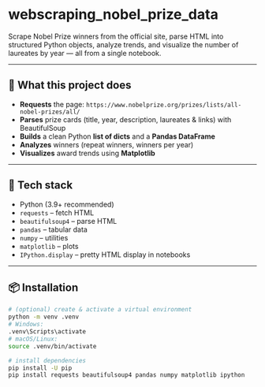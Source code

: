# webscraping_nobel_prize_data

Scrape Nobel Prize winners from the official site, parse HTML into structured Python objects, analyze trends, and visualize the number of laureates by year — all from a single notebook.

---

## 🚀 What this project does

- **Requests** the page: `https://www.nobelprize.org/prizes/lists/all-nobel-prizes/all/`
- **Parses** prize cards (title, year, description, laureates & links) with BeautifulSoup
- **Builds** a clean Python **list of dicts** and a **Pandas DataFrame**
- **Analyzes** winners (repeat winners, winners per year)
- **Visualizes** award trends using **Matplotlib**

---

## 🧱 Tech stack

- Python (3.9+ recommended)  
- `requests` – fetch HTML  
- `beautifulsoup4` – parse HTML  
- `pandas` – tabular data  
- `numpy` – utilities  
- `matplotlib` – plots  
- `IPython.display` – pretty HTML display in notebooks

---

## 📦 Installation

```bash
# (optional) create & activate a virtual environment
python -m venv .venv
# Windows:
.venv\Scripts\activate
# macOS/Linux:
source .venv/bin/activate

# install dependencies
pip install -U pip
pip install requests beautifulsoup4 pandas numpy matplotlib ipython
